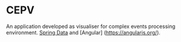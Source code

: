 CEPV
======
An application developed as visualiser for complex events processing environment. 
[Spring Data](http://projects.spring.io/spring-data/) and [Angular] (https://angularjs.org/).

